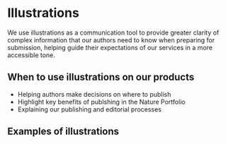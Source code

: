 # Illustrations

We use illustrations as a communication tool to provide greater clarity of complex information that our authors need to know when preparing for submission, helping guide their expectations of our services in a more accessible tone.

## When to use illustrations on our products
* Helping authors make decisions on where to publish
* Highlight key benefits of publshing in the Nature Portfolio
* Explaining our publishing and editorial processes

## Examples of illustrations
<figure>
<picture>
<source type="image/svg" srcset="/images/step-3-III.svg">
<img src="/images/step-3-III.svg" alt=""/>	
</picture>
</figure>
